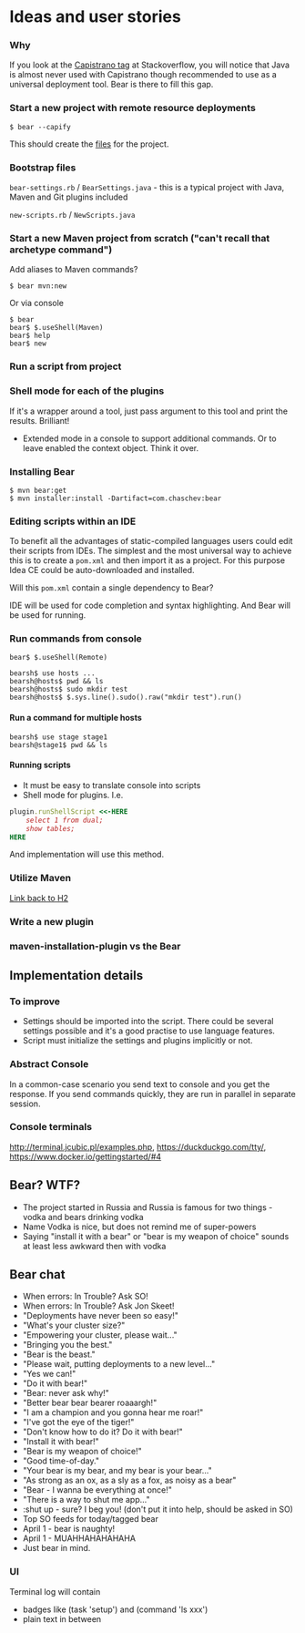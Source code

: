 # Ideas and user stories

### Why

If you look at the [Capistrano tag](http://stackoverflow.com/questions/tagged/capistrano) at Stackoverflow, you will notice that Java is almost never used with Capistrano though recommended to use as a universal deployment tool. Bear is there to fill this gap.

### <a id="id-goes-here">Start a new project with remote resource deployments

    $ bear --capify

This should create the [files](#bootstrap-files) for the project.

### <a id="bootstrap-files"></a>Bootstrap files

`bear-settings.rb` / `BearSettings.java` - this is a typical project with Java, Maven and Git plugins included

`new-scripts.rb` / `NewScripts.java`

### Start a new Maven project from scratch ("can't recall that archetype command")

Add aliases to Maven commands?

    $ bear mvn:new

Or via console

    $ bear
    bear$ $.useShell(Maven)
    bear$ help
    bear$ new

### Run a script from project

### Shell mode for each of the plugins

If it's a wrapper around a tool, just pass argument to this tool and print the results. Brilliant!

+ Extended mode in a console to support additional commands. Or to leave enabled the context object. Think it over.

### Installing Bear

    $ mvn bear:get
    $ mvn installer:install -Dartifact=com.chaschev:bear

### Editing scripts within an IDE

To benefit all the advantages of static-compiled languages users could edit their scripts from IDEs. The simplest and the most universal way to achieve this is to create a `pom.xml` and then import it as a project. For this purpose Idea CE could be auto-downloaded and installed.

Will this `pom.xml` contain a single dependency to Bear?

IDE will be used for code completion and syntax highlighting. And Bear will be used for running.

### Run commands from console

    bear$ $.useShell(Remote)

    bearsh$ use hosts ...
    bearsh@hosts$ pwd && ls
    bearsh@hosts$ sudo mkdir test
    bearsh@hosts$ $.sys.line().sudo().raw("mkdir test").run()

#### Run a command for multiple hosts

    bearsh$ use stage stage1
    bearsh@stage1$ pwd && ls

#### Running scripts

- It must be easy to translate console into scripts
- Shell mode for plugins. I.e.

```ruby
plugin.runShellScript <<-HERE
    select 1 from dual;
    show tables;
HERE
```

And implementation will use this method.

### Utilize Maven

[Link back to H2](#id-goes-here)

### Write a new plugin

### maven-installation-plugin vs the Bear

## Implementation details

### To improve

- Settings should be imported into the script. There could be several settings possible and it's a good practise to use language features.
- Script must initialize the settings and plugins implicitly or not.

### Abstract Console

In a common-case scenario you send text to console and you get the response. If you send commands quickly, they are run in parallel in separate session.

### Console terminals

http://terminal.jcubic.pl/examples.php, https://duckduckgo.com/tty/, https://www.docker.io/gettingstarted/#4


## Bear? WTF?

- The project started in Russia and Russia is famous for two things - vodka and bears drinking vodka
- Name Vodka is nice, but does not remind me of super-powers
- Saying "install it with a bear" or "bear is my weapon of choice" sounds at least less awkward then with vodka

## Bear chat

- When errors: In Trouble? Ask SO!
- When errors: In Trouble? Ask Jon Skeet!
- "Deployments have never been so easy!"
- "What's your cluster size?"
- "Empowering your cluster, please wait..."
- "Bringing you the best."
- "Bear is the beast."
- "Please wait, putting deployments to a new level..."
- "Yes we can!"
- "Do it with bear!"
- "Bear: never ask why!"
- "Better bear bear bearer roaaargh!"
- "I am a champion and you gonna hear me roar!"
- "I've got the eye of the tiger!"
- "Don't know how to do it? Do it with bear!"
- "Install it with bear!"
- "Bear is my weapon of choice!"
- "Good time-of-day."
- "Your bear is my bear, and my bear is your bear..."
- "As strong as an ox, as a sly as a fox, as noisy as a bear"
- "Bear - I wanna be everything at once!"
- "There is a way to shut me app..."
- :shut up - sure? I beg you! (don't put it into help, should be asked in SO)
- Top SO feeds for today/tagged bear
- April 1 - bear is naughty!
- April 1 - MUAHHAHAHAHAHA
- Just bear in mind.



### UI

Terminal log will contain

- badges like (task 'setup') and (command 'ls xxx')
- plain text in between